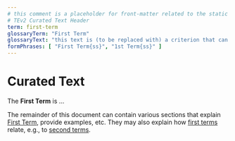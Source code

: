 ```yaml
---
# this comment is a placeholder for front-matter related to the static site generator
# TEv2 Curated Text Header
term: first-term
glossaryTerm: "First Term"
glossaryText: "this text is (to be replaced with) a criterion that can be used to determine whether or not something is an instance (example) of 'First Term' (similar to [second term](@))"
formPhrases: [ "First Term{ss}", "1st Term{ss}" ]
---
```


# Curated Text

The **First Term** is ... 

The remainder of this document can contain various sections that explain [First Term](@), provide examples, etc. They may also explain how [first terms](@) relate, e.g., to [second terms](@).

